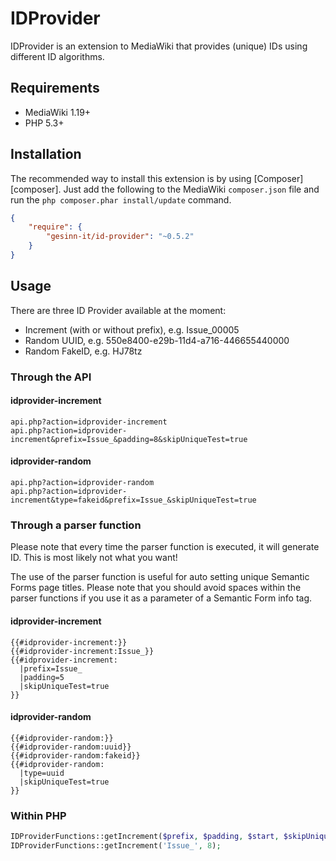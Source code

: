 # IDProvider
IDProvider is an extension to MediaWiki that provides (unique) IDs using different ID algorithms.

## Requirements
- MediaWiki 1.19+
- PHP 5.3+

## Installation
The recommended way to install this extension is by using [Composer][composer]. Just add the
following to the MediaWiki `composer.json` file and run the ``php composer.phar install/update`` command.

```json
{
	"require": {
		"gesinn-it/id-provider": "~0.5.2"
	}
}
```

## Usage
There are three ID Provider available at the moment:
* Increment (with or without prefix), e.g. Issue_00005
* Random UUID, e.g. 550e8400-e29b-11d4-a716-446655440000
* Random FakeID, e.g. HJ78tz

### Through the API
#### idprovider-increment
```
api.php?action=idprovider-increment
api.php?action=idprovider-increment&prefix=Issue_&padding=8&skipUniqueTest=true
```
#### idprovider-random
```
api.php?action=idprovider-random
api.php?action=idprovider-increment&type=fakeid&prefix=Issue_&skipUniqueTest=true
```

### Through a parser function
Please note that every time the parser function is executed, it will generate ID.
This is most likely not what you want!

The use of the parser function is useful for auto setting unique Semantic Forms page titles.
Please note that you should avoid spaces within the parser functions if you use it as a parameter of a Semantic Form info tag.
#### idprovider-increment
```
{{#idprovider-increment:}}
{{#idprovider-increment:Issue_}}
{{#idprovider-increment:
  |prefix=Issue_
  |padding=5
  |skipUniqueTest=true
}}
```
#### idprovider-random
```
{{#idprovider-random:}}
{{#idprovider-random:uuid}}
{{#idprovider-random:fakeid}}
{{#idprovider-random:
  |type=uuid
  |skipUniqueTest=true
}}
```

### Within PHP
```php
IDProviderFunctions::getIncrement($prefix, $padding, $start, $skipUniqueTest);
IDProviderFunctions::getIncrement('Issue_', 8);
```
